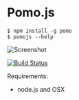 # Pomo.js

```
$ npm install -g pomo
$ pomojs --help
```

![Screenshot](https://rstacruz.github.io/pomo.js/screenshot.png)

[![Build Status](https://travis-ci.org/nadarei/simpletap.js.png?branch=master)](https://travis-ci.org/rstacruz/ndialog)

Requirements:

 * node.js and OSX
